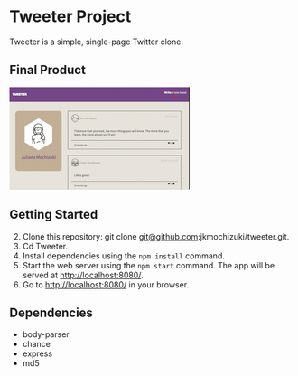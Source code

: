 # Tweeter Project

Tweeter is a simple, single-page Twitter clone.

## Final Product

![gif nav-button and scroll-button"](https://github.com/jkmochizuki/tweeter/blob/master/docs/nav-button_scroll-button.gif)

## Getting Started

2. Clone this repository: git clone git@github.com:jkmochizuki/tweeter.git.
3. Cd Tweeter.
3. Install dependencies using the `npm install` command.
3. Start the web server using the `npm start` command. The app will be served at <http://localhost:8080/>.
4. Go to <http://localhost:8080/> in your browser.

## Dependencies

- body-parser
- chance
- express
- md5


